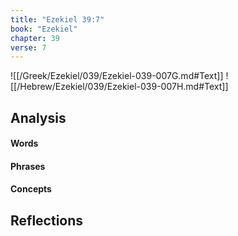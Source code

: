 ```yaml
---
title: "Ezekiel 39:7"
book: "Ezekiel"
chapter: 39
verse: 7
---
```

![[/Greek/Ezekiel/039/Ezekiel-039-007G.md#Text]]
![[/Hebrew/Ezekiel/039/Ezekiel-039-007H.md#Text]]

## Analysis

#### Words

#### Phrases

#### Concepts

## Reflections
